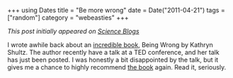 +++
using Dates
title = "Be more wrong"
date = Date("2011-04-21")
tags = ["random"]
category = "webeasties"
+++

_This post initially appeared on [Science Blogs](http://scienceblogs.com/webeasties)_

I wrote awhile back about an [incredible book](http://scienceblogs.com/webeasties/2011/01/how_being_wrong_can_be_so_righ.php), Being Wrong by Kathryn Shultz. The author recently have a talk at a TED conference, and her talk has just been posted. I was honestly a bit disappointed by the talk, but it gives me a chance to highly recommend [the book](http://www.amazon.com/Being-Wrong-Adventures-Margin-Error/dp/0061176044) again. Read it, seriously.

      
  
